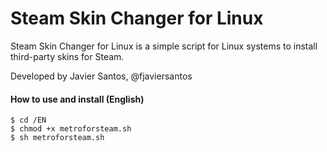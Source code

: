 Steam Skin Changer for Linux
============================

Steam Skin Changer for Linux is a simple script for Linux systems to install third-party skins for Steam.

Developed by Javier Santos, @fjaviersantos

#### How to use and install (English)
```
$ cd /EN
$ chmod +x metroforsteam.sh
$ sh metroforsteam.sh
```
